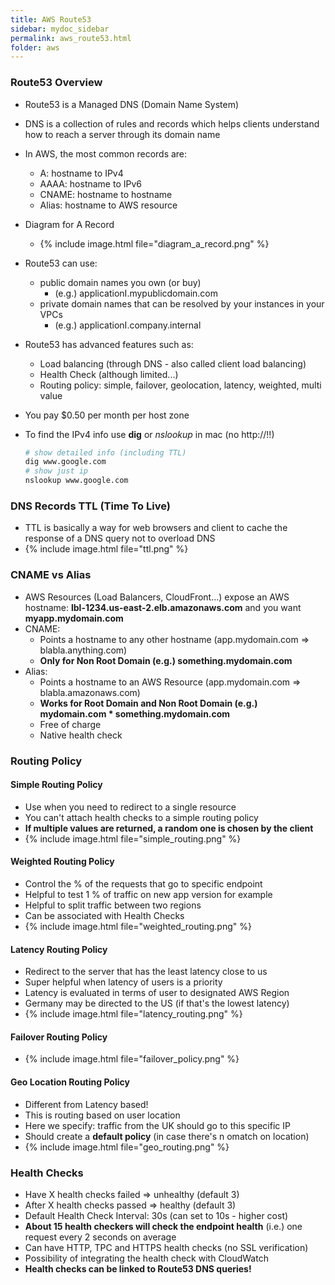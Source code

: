 ```yaml
---
title: AWS Route53
sidebar: mydoc_sidebar
permalink: aws_route53.html
folder: aws
---
```


### Route53 Overview

- Route53 is a Managed DNS (Domain Name System)
- DNS is a collection of rules and records which helps clients understand how to reach a server through its domain name
- In AWS, the most common records are:
  - A: hostname to IPv4
  - AAAA: hostname to IPv6
  - CNAME: hostname to hostname
  - Alias: hostname to AWS resource

- Diagram for A Record
  - {% include image.html file="diagram_a_record.png" %}

- Route53 can use:
  - public domain names you own (or buy)
    - (e.g.) applicationI.mypublicdomain.com
  - private domain names that can be resolved by your instances in your VPCs
    - (e.g.) applicationI.company.internal

- Route53 has advanced features such as:
  - Load balancing (through DNS - also called client load balancing)
  - Health Check (although limited...)
  - Routing policy: simple, failover, geolocation, latency, weighted, multi value

- You pay $0.50 per month per host zone

- To find the IPv4 info use **dig** or *nslookup* in mac (no http://!!)

  ```bash
  # show detailed info (including TTL)
  dig www.google.com
  # show just ip
  nslookup www.google.com
  ```

### DNS Records TTL (Time To Live)

- TTL is basically a way for web browsers and client to cache the response of a DNS query not to overload DNS
- {% include image.html file="ttl.png" %}

### CNAME vs Alias

- AWS Resources (Load Balancers, CloudFront...) expose an AWS hostname: **lbl-1234.us-east-2.elb.amazonaws.com** and you want **myapp.mydomain.com**
- CNAME:
  - Points a hostname to any other hostname (app.mydomain.com => blabla.anything.com)
  - **Only for Non Root Domain (e.g.) something.mydomain.com**
- Alias:
  - Points a hostname to an AWS Resource (app.mydomain.com => blabla.amazonaws.com)
  - **Works for Root Domain and Non Root Domain (e.g.) mydomain.com * something.mydomain.com**
  - Free of charge
  - Native health check

### Routing Policy
#### Simple Routing Policy
  - Use when you need to redirect to a single resource
  - You can't attach health checks to a simple routing policy
  - **If multiple values are returned, a random one is chosen by the client**
  - {% include image.html file="simple_routing.png" %}

#### Weighted Routing Policy
  - Control the % of the requests that go to specific endpoint
  - Helpful to test 1 % of traffic on new app version for example
  - Helpful to split traffic between two regions
  - Can be associated with Health Checks
  - {% include image.html file="weighted_routing.png" %}

#### Latency Routing Policy
  - Redirect to the server that has the least latency close to us
  - Super helpful when latency of users is a priority
  - Latency is evaluated in terms of user to designated AWS Region
  - Germany may be directed to the US (if that's the lowest latency)
  - {% include image.html file="latency_routing.png" %}

#### Failover Routing Policy
  - {% include image.html file="failover_policy.png" %}

#### Geo Location Routing Policy
  - Different from Latency based!
  - This is routing based on user location
  - Here we specify: traffic from the UK should go to this specific IP
  - Should create a **default policy** (in case there's n omatch on location)
  - {% include image.html file="geo_routing.png" %}

### Health Checks

-  Have X health checks failed => unhealthy (default 3)
-  After X health checks passed => healthy (default 3)
-  Default Health Check Interval: 30s (can set to 10s - higher cost)
-  **About 15 health checkers will check the endpoint health** (i.e.) one request every 2 seconds on average
-  Can have HTTP, TPC and HTTPS health checks (no SSL verification)
-  Possibility of integrating the health check with CloudWatch
-  **Health checks can be linked to Route53 DNS queries!**